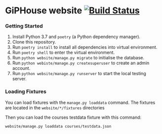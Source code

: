 # GiPHouse website [![Build Status](https://travis-ci.com/GipHouse/GiPHouse-Spring-2019.svg?token=YrR2qkUGFcV8PDYmnPAG&branch=master)](https://travis-ci.com/GipHouse/GiPHouse-Spring-2019)

### Getting Started

1. Install Python 3.7 and `poetry` (a Python dependency manager).
2. Clone this repository.
3. Run `poetry install` to install all dependencies into virtual environment.
4. Run `poetry shell` to enter the virtual environment.
5. Run `python website/manage.py migrate` to initialise the database.
5. Run `python webiste/manage.py createsuperuser` to create an admin account.
6. Run `python website/manage.py runserver` to start the local testing server.

### Loading Fixtures

You can load fixtures with the `manage.py loaddata` command. The fixtures are 
located in the `website/*/fixtures` directories

Then you can load the courses testdata fixture with this command:
```bash
website/manage.py loaddata courses/testdata.json
```